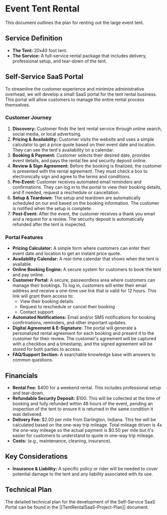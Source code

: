 # Event Tent Rental

This document outlines the plan for renting out the large event tent.

## Service Definition

*   **The Tent:** 20x40 foot tent.
*   **The Service:** A full-service rental package that includes delivery, professional setup, and tear-down of the tent.

## Self-Service SaaS Portal

To streamline the customer experience and minimize administrative overhead, we will develop a small SaaS portal for the tent rental business. This portal will allow customers to manage the entire rental process themselves.

### Customer Journey

1.  **Discovery:** Customer finds the tent rental service through online search, social media, or local advertising.
2.  **Pricing & Availability:** Customer visits the website and uses a simple calculator to get a price quote based on their event date and location. They can see the tent's availability on a calendar.
3.  **Booking & Payment:** Customer selects their desired date, provides event details, and pays the rental fee and security deposit online.
4.  **Review & Sign Agreement:** Before the booking is finalized, the customer is presented with the rental agreement. They must check a box to electronically sign and agree to the terms and conditions.
5.  **Pre-Event:** Customer receives automated email reminders and confirmations. They can log in to the portal to view their booking details, and if needed, request a reschedule or cancellation.
5.  **Setup & Teardown:** The setup and teardown are automatically scheduled on our end based on the booking information. The customer is notified when the setup is complete.
6.  **Post-Event:** After the event, the customer receives a thank you email and a request for a review. The security deposit is automatically refunded after the tent is inspected.

### Portal Features

*   **Pricing Calculator:** A simple form where customers can enter their event date and location to get an instant price quote.
*   **Availability Calendar:** A real-time calendar that shows when the tent is available.
*   **Online Booking Engine:** A secure system for customers to book the tent and pay online.
*   **Customer Portal:** A secure, passwordless area where customers can manage their bookings. To log in, customers will enter their email address and receive a one-time use link that is valid for 12 hours. This link will grant them access to:
    *   View their booking details
    *   Request to reschedule or cancel their booking
    *   Contact support
*   **Automated Notifications:** Email and/or SMS notifications for booking confirmations, reminders, and other important updates.
*   **Digital Agreement & E-Signature:** The portal will generate a personalized rental agreement for each booking and present it to the customer for their review. The customer's agreement will be captured with a checkbox and a timestamp, and the signed agreement will be stored for both parties to access.
*   **FAQ/Support Section:** A searchable knowledge base with answers to common questions.

## Financials

*   **Rental Fee:** $400 for a weekend rental. This includes professional setup and tear-down.
*   **Refundable Security Deposit:** $100. This will be collected at the time of booking and fully refunded within 48 hours of the event, pending an inspection of the tent to ensure it is returned in the same condition it was delivered.
*   **Delivery Fee:** $2.00 per mile from Darlington, Indiana. This fee will be calculated based on the one-way trip mileage.  Total mileage driven is 4x the one-way mileage so the actual payment is $0.50 per mile but it's easier for customers to understand to quote in one-way trip mileage.
*   **Costs:** (e.g., maintenance, cleaning, insurance).

## Key Considerations

*   **Insurance & Liability:** A specific policy or rider will be needed to cover potential damage to the tent and any liability associated with its use.

## Technical Plan

The detailed technical plan for the development of the Self-Service SaaS Portal can be found in the [[TentRentalSaaS-Project-Plan]] document.
